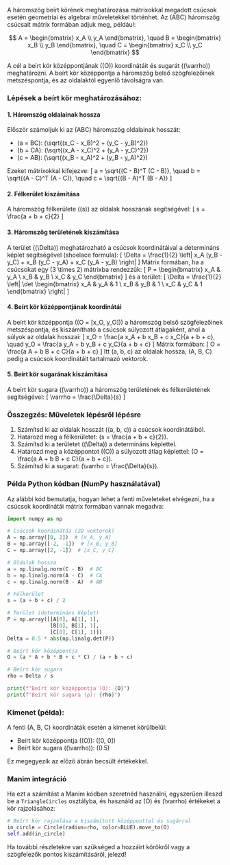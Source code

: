 A háromszög beírt körének meghatározása mátrixokkal megadott csúcsok esetén geometriai és algebrai műveletekkel történhet. Az \(ABC\) háromszög csúcsait mátrix formában adjuk meg, például:

$$
A = \begin{bmatrix} x_A \\ 
y_A
\end{bmatrix}, \quad B = \begin{bmatrix} x_B \\ y_B \end{bmatrix}, \quad C = \begin{bmatrix} x_C \\ y_C \end{bmatrix}
$$

A cél a beírt kör középpontjának (\(O\)) koordinátáit és sugarát (\(\varrho\)) meghatározni. A beírt kör középpontja a háromszög belső szögfelezőinek metszéspontja, és az oldalaktól egyenlő távolságra van.

### Lépések a beírt kör meghatározásához:

#### 1. **Háromszög oldalainak hossza**
Először számoljuk ki az \(ABC\) háromszög oldalainak hosszát:
- \(a = BC\): \(\sqrt{(x_C - x_B)^2 + (y_C - y_B)^2}\)
- \(b = CA\): \(\sqrt{(x_A - x_C)^2 + (y_A - y_C)^2}\)
- \(c = AB\): \(\sqrt{(x_B - x_A)^2 + (y_B - y_A)^2}\)

Ezeket mátrixokkal kifejezve:
\[
a = \sqrt{(C - B)^T (C - B)}, \quad b = \sqrt{(A - C)^T (A - C)}, \quad c = \sqrt{(B - A)^T (B - A)}
\]

#### 2. **Félkerület kiszámítása**
A háromszög félkerülete (\(s\)) az oldalak hosszának segítségével:
\[
s = \frac{a + b + c}{2}
\]

#### 3. **Háromszög területének kiszámítása**
A terület (\(\Delta\)) meghatározható a csúcsok koordinátáival a determináns képlet segítségével (shoelace formula):
\[
\Delta = \frac{1}{2} \left| x_A (y_B - y_C) + x_B (y_C - y_A) + x_C (y_A - y_B) \right|
\]
Mátrix formában, ha a csúcsokat egy \(3 \times 2\) mátrixba rendezzük:
\[
P = \begin{bmatrix}
x_A & y_A \\
x_B & y_B \\
x_C & y_C
\end{bmatrix}
\]
és a terület:
\[
\Delta = \frac{1}{2} \left| \det \begin{bmatrix}
x_A & y_A & 1 \\
x_B & y_B & 1 \\
x_C & y_C & 1
\end{bmatrix} \right|
\]

#### 4. **Beírt kör középpontjának koordinátái**
A beírt kör középpontja (\(O = [x_O, y_O]\)) a háromszög belső szögfelezőinek metszéspontja, és kiszámítható a csúcsok súlyozott átlagaként, ahol a súlyok az oldalak hosszai:
\[
x_O = \frac{a x_A + b x_B + c x_C}{a + b + c}, \quad y_O = \frac{a y_A + b y_B + c y_C}{a + b + c}
\]
Mátrix formában:
\[
O = \frac{a A + b B + c C}{a + b + c}
\]
Itt \(a, b, c\) az oldalak hossza, \(A, B, C\) pedig a csúcsok koordinátáit tartalmazó vektorok.

#### 5. **Beírt kör sugarának kiszámítása**
A beírt kör sugara (\(\varrho\)) a háromszög területének és félkerületének segítségével:
\[
\varrho = \frac{\Delta}{s}
\]

### Összegzés: Műveletek lépésről lépésre
1. Számítsd ki az oldalak hosszát (\(a, b, c\)) a csúcsok koordinátáiból.
2. Határozd meg a félkerületet: \(s = \frac{a + b + c}{2}\).
3. Számítsd ki a területet (\(\Delta\)) a determináns képlettel.
4. Határozd meg a középpontot (\(O\)) a súlyozott átlag képlettel: \(O = \frac{a A + b B + c C}{a + b + c}\).
5. Számítsd ki a sugarat: \(\varrho = \frac{\Delta}{s}\).

### Példa Python kódban (NumPy használatával)
Az alábbi kód bemutatja, hogyan lehet a fenti műveleteket elvégezni, ha a csúcsok koordinátái mátrix formában vannak megadva:

```python
import numpy as np

# Csúcsok koordinátái (2D vektorok)
A = np.array([0, 2])  # [x_A, y_A]
B = np.array([-2, -1])  # [x_B, y_B]
C = np.array([2, -1])  # [x_C, y_C]

# Oldalak hossza
a = np.linalg.norm(C - B)  # BC
b = np.linalg.norm(A - C)  # CA
c = np.linalg.norm(B - A)  # AB

# Félkerület
s = (a + b + c) / 2

# Terület (determináns képlet)
P = np.array([[A[0], A[1], 1],
              [B[0], B[1], 1],
              [C[0], C[1], 1]])
Delta = 0.5 * abs(np.linalg.det(P))

# Beírt kör középpontja
O = (a * A + b * B + c * C) / (a + b + c)

# Beírt kör sugara
rho = Delta / s

print(f"Beírt kör középpontja (O): {O}")
print(f"Beírt kör sugara (ρ): {rho}")
```

### Kimenet (példa):
A fenti \(A, B, C\) koordináták esetén a kimenet körülbelül:
- Beírt kör középpontja (\(O\)): \([0, 0]\)
- Beírt kör sugara (\(\varrho\)): \(0.5\)

Ez megegyezik az előző ábrán becsült értékekkel.

### Manim integráció
Ha ezt a számítást a Manim kódban szeretnéd használni, egyszerűen illeszd be a `TriangleCircles` osztályba, és használd az \(O\) és \(\varrho\) értékeket a kör rajzolásához:

```python
# Beírt kör rajzolása a kiszámított középponttal és sugárral
in_circle = Circle(radius=rho, color=BLUE).move_to(O)
self.add(in_circle)
```

Ha további részletekre van szükséged a hozzáírt körökről vagy a szögfelezők pontos kiszámításáról, jelezd!

